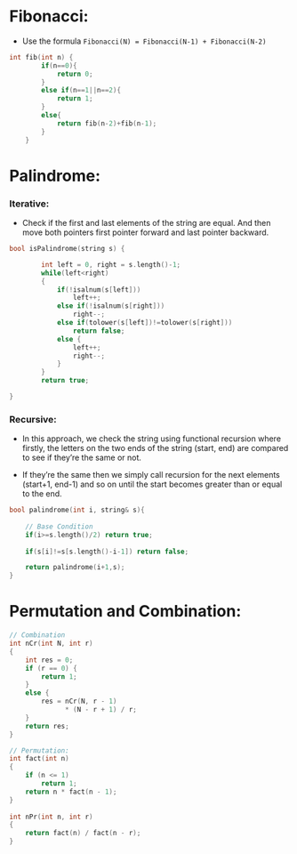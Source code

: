 # Fibonacci:
- Use the formula `Fibonacci(N) = Fibonacci(N-1) + Fibonacci(N-2)`  
```cpp
int fib(int n) {
        if(n==0){
            return 0;
        }
        else if(n==1||n==2){
            return 1;
        }
        else{
            return fib(n-2)+fib(n-1);
        }
    }
```

# Palindrome:

### Iterative:
- Check if the first and last elements of the string are equal. And then move both pointers first pointer forward and last pointer backward.
```cpp
bool isPalindrome(string s) {

        int left = 0, right = s.length()-1;
        while(left<right)
        {
            if(!isalnum(s[left])) 
                left++;
            else if(!isalnum(s[right])) 
                right--;
            else if(tolower(s[left])!=tolower(s[right])) 
                return false;
            else {
                left++; 
                right--;
            }
        }
        return true;

}
```

### Recursive:
- In this approach, we check the string using functional recursion where firstly, the letters on the two ends of the string (start, end) are compared to see if they’re the same or not.

- If they’re the same then we simply call recursion for the next elements (start+1, end-1) and so on until the start becomes greater than or equal to the end. 
```cpp
bool palindrome(int i, string& s){
    
    // Base Condition
    if(i>=s.length()/2) return true;
    
    if(s[i]!=s[s.length()-i-1]) return false;

    return palindrome(i+1,s);
}
```

# Permutation and Combination:
```cpp
// Combination
int nCr(int N, int r)
{
    int res = 0;
    if (r == 0) {
        return 1;
    }
    else {
        res = nCr(N, r - 1)
              * (N - r + 1) / r;
    }
    return res;
}

// Permutation:
int fact(int n)
{
    if (n <= 1)
        return 1;
    return n * fact(n - 1);
}
 
int nPr(int n, int r)
{
    return fact(n) / fact(n - r);
}
```